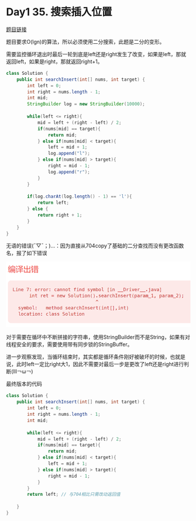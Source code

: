 # Day1 35. 搜索插入位置

[题目链接](https://leetcode.cn/problems/search-insert-position/)

题目要求O(lgn)的算法，所以必须使用二分搜索，此题是二分的变形。

需要监控循环退出时最后一轮到底是left还是right发生了改变，如果是left，那就返回left，如果是right，那就返回right+1。

```java
class Solution {
    public int searchInsert(int[] nums, int target) {
        int left = 0;
        int right = nums.length - 1;
        int mid;
        StringBuilder log = new StringBuilder(10000);

        while(left <= right){
            mid = left + (right - left) / 2;
            if(nums[mid] == target){
                return mid;
            } else if(nums[mid] < target){
                left = mid + 1;
                log.append("l");
            } else if(nums[mid] > target){
                right = mid - 1;
                log.append("r");
            }
        }

        if(log.charAt(log.length() - 1) == 'l'){
            return left;
        } else {
            return right + 1;
        }
    }
}
```

无语的错误(ˉ▽ˉ；)...：因为直接从704copy了基础的二分查找而没有更改函数名，报了如下错误

![Alt text](image.png)

对于需要在循环中不断拼接的字符串，使用StringBuilder而不是String，如果有对线程安全的要求，需要使用带有同步锁的StringBuffer。

进一步观察发现，当循环结束时，其实都是循环条件刚好被破坏的时候，也就是说，此时left一定比right大1，因此不需要对最后一步是更改了left还是right进行判断(lll￢ω￢)

最终版本的代码
```java
class Solution {
    public int searchInsert(int[] nums, int target) {
        int left = 0;
        int right = nums.length - 1;
        int mid;

        while(left <= right){
            mid = left + (right - left) / 2;
            if(nums[mid] == target){
                return mid;
            } else if(nums[mid] < target){
                left = mid + 1;
            } else if(nums[mid] > target){
                right = mid - 1;
            }
        }
        return left; // 与704相比只需改动返回值

    }
}
```
